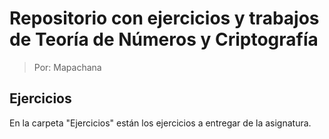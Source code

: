 # Repositorio con ejercicios y trabajos de Teoría de Números y Criptografía

> Por: Mapachana

## Ejercicios

En la carpeta "Ejercicios" están los ejercicios a entregar de la asignatura.